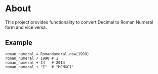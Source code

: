 # About
This project provides functionality to convert Decimal to Roman Numeral form and vice versa.

## Example
    roman_numeral = RomanNumeral.new(1990)
    roman_numeral / 1990 # 1
    roman_numeral + 24   # 2014
    roman_numeral + "I"  # "MCMXCI"
